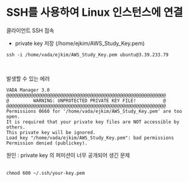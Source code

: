 # SSH를 사용하여 Linux 인스턴스에 연결
클라이언트 SSH 접속 
- private key 저장 (/home/ejkim/AWS_Study_Key.pem) 
```
ssh -i /home/vada/ejkim/AWS_Study_Key.pem ubuntu@3.39.233.79
```
<br>

발생할 수 있는 에러
```
VADA Manager 3.0
@@@@@@@@@@@@@@@@@@@@@@@@@@@@@@@@@@@@@@@@@@@@@@@@@@@@@@@@@@@
@         WARNING: UNPROTECTED PRIVATE KEY FILE!          @
@@@@@@@@@@@@@@@@@@@@@@@@@@@@@@@@@@@@@@@@@@@@@@@@@@@@@@@@@@@
Permissions 0660 for '/home/vada/ejkim/AWS_Study_Key.pem' are too open.
It is required that your private key files are NOT accessible by others.
This private key will be ignored.
Load key "/home/vada/ejkim/AWS_Study_Key.pem": bad permissions
Permission denied (publickey).
```
원인 : private key 의 퍼미션이 너무 공개되어 생긴 문제
<br><br>
```
chmod 600 ~/.ssh/your-key.pem
```
